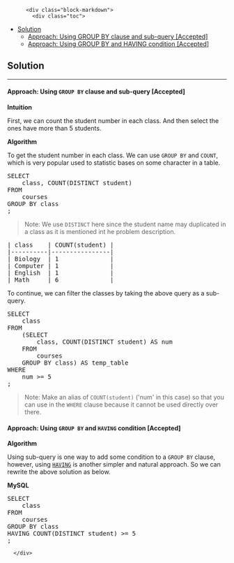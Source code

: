 <div class="article-body">
        
          <div class="block-markdown">
            <div class="toc">
<ul>
<li><a href="#solution">Solution</a><ul>
<li><a href="#approach-using-group-by-clause-and-sub-query-accepted">Approach: Using GROUP BY clause and sub-query [Accepted]</a></li>
<li><a href="#approach-using-group-by-and-having-condition-accepted">Approach: Using GROUP BY and HAVING condition [Accepted]</a></li>
</ul>
</li>
</ul>
</div>
<h2 id="solution">Solution</h2>
<hr>
<h4 id="approach-using-group-by-clause-and-sub-query-accepted">Approach: Using <code>GROUP BY</code> clause and <strong>sub-query</strong> [Accepted]</h4>
<p><strong>Intuition</strong></p>
<p>First, we can count the student number in each class. And then select the ones have more than 5 students.</p>
<p><strong>Algorithm</strong></p>
<p>To get the student number in each class. We can use <code>GROUP BY</code> and <code>COUNT</code>, which is very popular used to statistic bases on some character in a table.</p>
<div class="codehilite"><pre><span></span><span class="k">SELECT</span>
    <span class="k">class</span><span class="p">,</span> <span class="k">COUNT</span><span class="p">(</span><span class="k">DISTINCT</span> <span class="n">student</span><span class="p">)</span>
<span class="k">FROM</span>
    <span class="n">courses</span>
<span class="k">GROUP</span> <span class="k">BY</span> <span class="k">class</span>
<span class="p">;</span>
</pre></div>


<blockquote>
<p>Note: We use <code>DISTINCT</code> here since the student name may duplicated in a class as it is mentioned int he problem description.</p>
</blockquote>
<div class="codehilite"><pre><span></span>| class    | COUNT(student) |
|----------|----------------|
| Biology  | 1              |
| Computer | 1              |
| English  | 1              |
| Math     | 6              |
</pre></div>


<p>To continue, we can filter the classes by taking the above query as a sub-query.</p>
<div class="codehilite"><pre><span></span><span class="k">SELECT</span>
    <span class="k">class</span>
<span class="k">FROM</span>
    <span class="p">(</span><span class="k">SELECT</span>
        <span class="k">class</span><span class="p">,</span> <span class="k">COUNT</span><span class="p">(</span><span class="k">DISTINCT</span> <span class="n">student</span><span class="p">)</span> <span class="k">AS</span> <span class="n">num</span>
    <span class="k">FROM</span>
        <span class="n">courses</span>
    <span class="k">GROUP</span> <span class="k">BY</span> <span class="k">class</span><span class="p">)</span> <span class="k">AS</span> <span class="n">temp_table</span>
<span class="k">WHERE</span>
    <span class="n">num</span> <span class="o">&gt;=</span> <span class="mi">5</span>
<span class="p">;</span>
</pre></div>


<blockquote>
<p>Note: Make an alias of <code>COUNT(student)</code> ('num' in this case) so that you can use in the <code>WHERE</code> clause because it cannot be used directly over there.</p>
</blockquote>
<h4 id="approach-using-group-by-and-having-condition-accepted">Approach: Using <code>GROUP BY</code> and <code>HAVING</code> condition [Accepted]</h4>
<p><strong>Algorithm</strong></p>
<p>Using sub-query is one way to add some condition to a <code>GROUP BY</code> clause, however, using <a href="https://dev.mysql.com/doc/refman/5.7/en/group-by-handling.html"><code>HAVING</code></a> is another simpler and natural approach. So we can rewrite the above solution as below.</p>
<p><strong>MySQL</strong></p>
<div class="codehilite"><pre><span></span><span class="k">SELECT</span>
    <span class="k">class</span>
<span class="k">FROM</span>
    <span class="n">courses</span>
<span class="k">GROUP</span> <span class="k">BY</span> <span class="k">class</span>
<span class="k">HAVING</span> <span class="k">COUNT</span><span class="p">(</span><span class="k">DISTINCT</span> <span class="n">student</span><span class="p">)</span> <span class="o">&gt;=</span> <span class="mi">5</span>
<span class="p">;</span>
</pre></div>
          </div>
        
      </div>